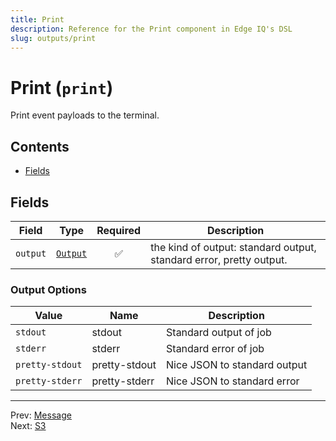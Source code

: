 ```yaml
---
title: Print
description: Reference for the Print component in Edge IQ's DSL
slug: outputs/print
---
```


# Print (`print`)

Print event payloads to the terminal.


## Contents

- [Fields](#fields)




## Fields


| Field | Type | Required | Description |
|---|---|:---:|---|
| `output` | [`Output`](#output-options) | ✅ | the kind of output: standard output, standard error, pretty output. |







### Output Options

| Value | Name | Description |
|---|---|---|
| `stdout` | stdout | Standard output of job |
| `stderr` | stderr | Standard error of job |
| `pretty-stdout` | pretty-stdout | Nice JSON to standard output |
| `pretty-stderr` | pretty-stderr | Nice JSON to standard error |




---
Prev: [Message](message.md)  
Next: [S3](s3.md)  
